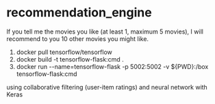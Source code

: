 # recommendation_engine

If you tell me the movies you like (at least 1, maximum 5 movies), I will recommend to you 10 other movies you might like.

1. docker pull tensorflow/tensorflow
2. docker build -t tensorflow-flask:cmd .
3. docker run --name=tensorflow-flask -p 5002:5002 -v ${PWD}:/box tensorflow-flask:cmd

using collaborative filtering (user-item ratings) and neural network with Keras
